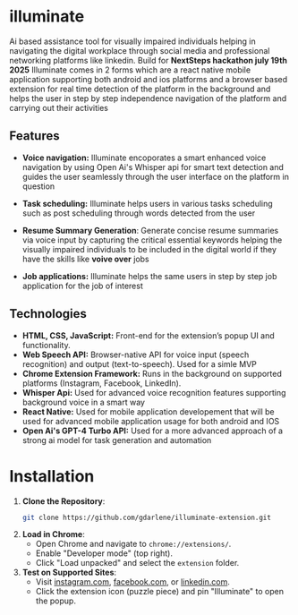 # illuminate
Ai based assistance tool for visually impaired individuals helping in navigating the digital workplace through social media and professional networking platforms like linkedin. Build for **NextSteps hackathon july 19th 2025** Illuminate comes in 2 forms which are a react native mobile application supporting both android and ios platforms and a browser based extension for real time detection of the platform in the background and helps the user in step by step independence navigation of the platform and carrying out their activities

## Features

- **Voice navigation:** Illuminate encoporates a smart enhanced voice navigation by using Open Ai's Whisper api for smart text detection and guides the user seamlessly through the user interface on the platform in question 

- **Task scheduling:** Illuminate helps users in various tasks scheduling such as post scheduling through words detected from the user

- **Resume Summary Generation**: Generate concise resume summaries via voice input by capturing the critical essential keywords helping the visually impaired individuals to be included in the digital world if they have the skills like **voive over** jobs

- **Job applications:** Illuminate helps the same users in step by step job application for the job of interest

## Technologies
- **HTML, CSS, JavaScript:** Front-end for the extension’s popup UI and functionality.
- **Web Speech API:** Browser-native API for voice input (speech recognition) and output (text-to-speech). Used for a simle MVP
- **Chrome Extension Framework:** Runs in the background on supported platforms (Instagram, Facebook, LinkedIn).
- **Whisper Api:** Used for advanced voice recognition features supporting background voice in a smart way
- **React Native:** Used for mobile application developement that will be used for advanced mobile application usage for both android and IOS
- **Open Ai's GPT-4 Turbo API:** Used for a more advanced approach of a strong ai model for task generation and automation

# Installation
1. **Clone the Repository**:
   ```bash
   git clone https://github.com/gdarlene/illuminate-extension.git
   ```
2. **Load in Chrome**:
   - Open Chrome and navigate to `chrome://extensions/`.
   - Enable "Developer mode" (top right).
   - Click "Load unpacked" and select the `extension` folder.
3. **Test on Supported Sites**:
   - Visit [instagram.com](https://www.instagram.com), [facebook.com](https://www.facebook.com), or [linkedin.com](https://www.linkedin.com).
   - Click the extension icon (puzzle piece) and pin "Illuminate" to open the popup.